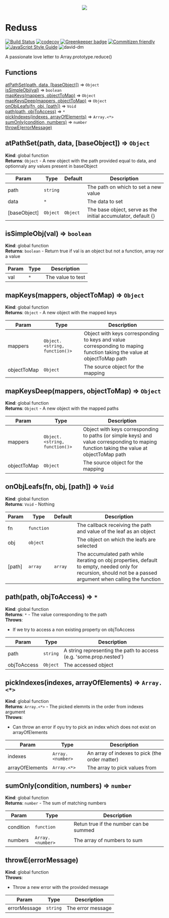 <p align="center">
  <img src="https://i.imgur.com/9IKr8Tb.png"/>
</p>

# Reduss

[![Build Status](https://travis-ci.org/elcoosp/reduss.svg?branch=master)](https://travis-ci.org/elcoosp/reduss)
[![codecov](https://codecov.io/gh/elcoosp/reduss/branch/master/graph/badge.svg)](https://codecov.io/gh/elcoosp/reduss)
[![Greenkeeper badge](https://badges.greenkeeper.io/elcoosp/reduss.svg)](https://greenkeeper.io/)
[![Commitizen friendly](https://img.shields.io/badge/commitizen-friendly-brightgreen.svg)](http://commitizen.github.io/cz-cli/)
[![JavaScript Style Guide](https://img.shields.io/badge/code_style-standard-brightgreen.svg)](https://standardjs.com)
![david-dm](https://david-dm.org/elcoosp/reduss.svg)

A passionate love letter to Array.prototype.reduce()

## Functions

<dl>
<dt><a href="#atPathSet">atPathSet(path, data, [baseObject])</a> ⇒ <code>Object</code></dt>
<dd></dd>
<dt><a href="#isSimpleObj">isSimpleObj(val)</a> ⇒ <code>boolean</code></dt>
<dd></dd>
<dt><a href="#mapKeys">mapKeys(mappers, objectToMap)</a> ⇒ <code>Object</code></dt>
<dd></dd>
<dt><a href="#mapKeysDeep">mapKeysDeep(mappers, objectToMap)</a> ⇒ <code>Object</code></dt>
<dd></dd>
<dt><a href="#onObjLeafs">onObjLeafs(fn, obj, [path])</a> ⇒ <code>Void</code></dt>
<dd></dd>
<dt><a href="#path">path(path, objToAccess)</a> ⇒ <code>*</code></dt>
<dd></dd>
<dt><a href="#pickIndexes">pickIndexes(indexes, arrayOfElements)</a> ⇒ <code>Array.&lt;*&gt;</code></dt>
<dd></dd>
<dt><a href="#sumOnly">sumOnly(condition, numbers)</a> ⇒ <code>number</code></dt>
<dd></dd>
<dt><a href="#throwE">throwE(errorMessage)</a></dt>
<dd></dd>
</dl>

<a name="atPathSet"></a>

## atPathSet(path, data, [baseObject]) ⇒ <code>Object</code>
**Kind**: global function  
**Returns**: <code>Object</code> - A new object with the path provided equal to data, and optionnaly any values present in baseObject  

| Param        | Type                | Default             | Description                                                   |
| ------------ | ------------------- | ------------------- | ------------------------------------------------------------- |
| path         | <code>string</code> |                     | The path on which to set a new value                          |
| data         | <code>\*</code>     |                     | The data to set                                               |
| [baseObject] | <code>Object</code> | <code>Object</code> | The base object, serve as the initial accumulator, default {} |

<a name="isSimpleObj"></a>

## isSimpleObj(val) ⇒ <code>boolean</code>
**Kind**: global function  
**Returns**: <code>boolean</code> - Return true if val is an object but not a function, array nor a value  

| Param | Type            | Description       |
| ----- | --------------- | ----------------- |
| val   | <code>\*</code> | The value to test |

<a name="mapKeys"></a>

## mapKeys(mappers, objectToMap) ⇒ <code>Object</code>
**Kind**: global function  
**Returns**: <code>Object</code> - A new object with the mapped keys  

| Param       | Type                                           | Description                                                                                                            |
| ----------- | ---------------------------------------------- | ---------------------------------------------------------------------------------------------------------------------- |
| mappers     | <code>Object.&lt;string, function()&gt;</code> | Object with keys corresponding to keys and value corresponding to maping function taking the value at objectToMap path |
| objectToMap | <code>Object</code>                            | The source object for the mapping                                                                                      |

<a name="mapKeysDeep"></a>

## mapKeysDeep(mappers, objectToMap) ⇒ <code>Object</code>
**Kind**: global function  
**Returns**: <code>Object</code> - A new object with the mapped paths  

| Param       | Type                                           | Description                                                                                                                              |
| ----------- | ---------------------------------------------- | ---------------------------------------------------------------------------------------------------------------------------------------- |
| mappers     | <code>Object.&lt;string, function()&gt;</code> | Object with keys corresponding to paths (or simple keys) and value corresponding to maping function taking the value at objectToMap path |
| objectToMap | <code>Object</code>                            | The source object for the mapping                                                                                                        |

<a name="onObjLeafs"></a>

## onObjLeafs(fn, obj, [path]) ⇒ <code>Void</code>
**Kind**: global function  
**Returns**: <code>Void</code> - Nothing  

| Param  | Type                  | Default            | Description                                                                                                                                                    |
| ------ | --------------------- | ------------------ | -------------------------------------------------------------------------------------------------------------------------------------------------------------- |
| fn     | <code>function</code> |                    | The callback receiving the path and value of the leaf as an object                                                                                             |
| obj    | <code>object</code>   |                    | The object on which the leafs are selected                                                                                                                     |
| [path] | <code>array</code>    | <code>array</code> | The accumulated path while iterating on obj properties, default to empty, needed only for recursion, should not be a passed argument when calling the function |

<a name="path"></a>

## path(path, objToAccess) ⇒ <code>\*</code>
**Kind**: global function  
**Returns**: <code>\*</code> - The value corresponding to the path  
**Throws**:

- If we try to access a non existing property on objToAccess


| Param       | Type                | Description                                                        |
| ----------- | ------------------- | ------------------------------------------------------------------ |
| path        | <code>string</code> | A string representing the path to access (e.g. 'some.prop.nested') |
| objToAccess | <code>Object</code> | The accessed object                                                |

<a name="pickIndexes"></a>

## pickIndexes(indexes, arrayOfElements) ⇒ <code>Array.&lt;\*&gt;</code>
**Kind**: global function  
**Returns**: <code>Array.&lt;\*&gt;</code> - The picked elemnts in the order from indexes argument  
**Throws**:

- Can throw an error if oyu try to pick an index which does not exist on arrayOfElements


| Param           | Type                              | Description                                    |
| --------------- | --------------------------------- | ---------------------------------------------- |
| indexes         | <code>Array.&lt;number&gt;</code> | An array of indexes to pick (the order matter) |
| arrayOfElements | <code>Array.&lt;\*&gt;</code>     | The array to pick values from                  |

<a name="sumOnly"></a>

## sumOnly(condition, numbers) ⇒ <code>number</code>
**Kind**: global function  
**Returns**: <code>number</code> - The sum of matching numbers  

| Param     | Type                              | Description                            |
| --------- | --------------------------------- | -------------------------------------- |
| condition | <code>function</code>             | Retun true if the number can be summed |
| numbers   | <code>Array.&lt;number&gt;</code> | The array of numbers to sum            |

<a name="throwE"></a>

## throwE(errorMessage)
**Kind**: global function  
**Throws**:

- Throw a new error with the provided message


| Param        | Type                | Description       |
| ------------ | ------------------- | ----------------- |
| errorMessage | <code>string</code> | The error message |

